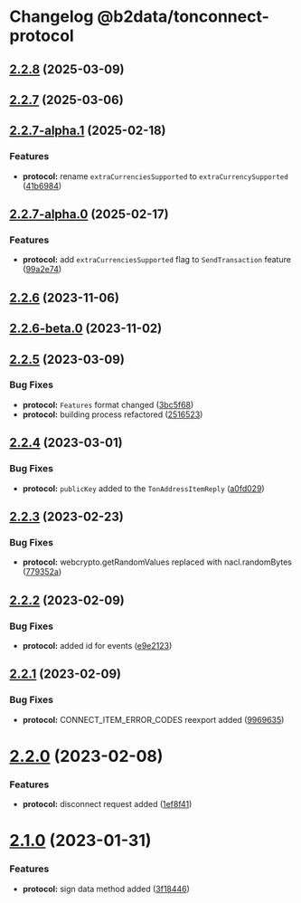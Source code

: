 # Changelog @b2data/tonconnect-protocol 

## [2.2.8](https://github.com/b2data/ton-connect-sdk/compare/protocol-2.2.7...protocol-2.2.8) (2025-03-09)



## [2.2.7](https://github.com/ton-connect/sdk/compare/protocol-2.2.7-alpha.1...protocol-2.2.7) (2025-03-06)



## [2.2.7-alpha.1](https://github.com/ton-connect/sdk/compare/protocol-2.2.7-alpha.0...protocol-2.2.7-alpha.1) (2025-02-18)


### Features

* **protocol:** rename `extraCurrenciesSupported` to `extraCurrencySupported` ([41b6984](https://github.com/ton-connect/sdk/commit/41b6984820b4485b514ef2c3be14b5d6d93774c3))



## [2.2.7-alpha.0](https://github.com/ton-connect/sdk/compare/protocol-2.2.6...protocol-2.2.7-alpha.0) (2025-02-17)


### Features

* **protocol:** add `extraCurrenciesSupported` flag to `SendTransaction` feature ([99a2e74](https://github.com/ton-connect/sdk/commit/99a2e74ec7315f72ce2abe450123ca9ea57a3414))



## [2.2.6](https://github.com/ton-connect/sdk/compare/protocol-2.2.6-beta.0...protocol-2.2.6) (2023-11-06)



## [2.2.6-beta.0](https://github.com/ton-connect/sdk/compare/protocol-2.2.5...protocol-2.2.6-beta.0) (2023-11-02)



## [2.2.5](https://github.com/ton-connect/sdk/compare/protocol-2.2.4...protocol-2.2.5) (2023-03-09)


### Bug Fixes

* **protocol:** `Features` format changed ([3bc5f68](https://github.com/ton-connect/sdk/commit/3bc5f689779807b8a78784484f48e849e83544f9))
* **protocol:** building process refactored ([2516523](https://github.com/ton-connect/sdk/commit/251652336964c6ab2b2dedb3ab0530f15de2c29b))



## [2.2.4](https://github.com/ton-connect/sdk/compare/protocol-2.2.3...protocol-2.2.4) (2023-03-01)


### Bug Fixes

* **protocol:** `publicKey` added to the `TonAddressItemReply` ([a0fd029](https://github.com/ton-connect/sdk/commit/a0fd029b8d7aff7aa540d551eef208b92b2666e1))



## [2.2.3](https://github.com/ton-connect/sdk/compare/protocol-2.2.2...protocol-2.2.3) (2023-02-23)


### Bug Fixes

* **protocol:** webcrypto.getRandomValues replaced with nacl.randomBytes ([779352a](https://github.com/ton-connect/sdk/commit/779352ae3eb6628eea37ce3f7f4379abd08cff67))



## [2.2.2](https://github.com/ton-connect/sdk/compare/protocol-2.2.1...protocol-2.2.2) (2023-02-09)


### Bug Fixes

* **protocol:** added id for events ([e9e2123](https://github.com/ton-connect/sdk/commit/e9e2123da11ac074a9fe557f2cae18b3ac191e0e))



## [2.2.1](https://github.com/ton-connect/sdk/compare/protocol-2.2.0...protocol-2.2.1) (2023-02-09)


### Bug Fixes

* **protocol:** CONNECT_ITEM_ERROR_CODES reexport added ([9969635](https://github.com/ton-connect/sdk/commit/99696354aceb12537aaf7c1fefe9f3badf44c0fc))



# [2.2.0](https://github.com/ton-connect/sdk/compare/protocol-2.1.0...protocol-2.2.0) (2023-02-08)


### Features

* **protocol:** disconnect request added ([1ef8f41](https://github.com/ton-connect/sdk/commit/1ef8f4108526492edc1abd663d32dfb7f59a043c))



# [2.1.0](https://github.com/ton-connect/sdk/compare/protocol-2.0.1...protocol-2.1.0) (2023-01-31)


### Features

* **protocol:** sign data method added ([3f18446](https://github.com/ton-connect/sdk/commit/3f18446fd8712861ba8e51d447c5888b11b3c7e3))

